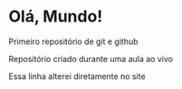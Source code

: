 # Olá, Mundo!
 Primeiro repositório de git e github

Repositório criado durante uma aula ao vivo

Essa linha alterei diretamente no site
